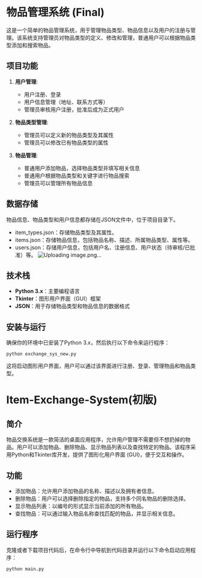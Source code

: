 # 物品管理系统 (Final)
这是一个简单的物品管理系统，用于管理物品类型、物品信息以及用户的注册与管理。该系统支持管理员对物品类型的定义、修改和管理，普通用户可以根据物品类型添加和搜索物品。

## 项目功能
1. **用户管理**:
   - 用户注册、登录
   - 用户信息管理（地址、联系方式等）
   - 管理员审核用户注册，批准后成为正式用户

2. **物品类型管理**:
   - 管理员可以定义新的物品类型及其属性
   - 管理员可以修改已有物品类型的属性

3. **物品管理**:
   - 普通用户添加物品，选择物品类型并填写相关信息
   - 普通用户根据物品类型和关键字进行物品搜索
   - 管理员可以管理所有物品信息

## 数据存储
物品信息、物品类型和用户信息都存储在JSON文件中，位于项目目录下。
- item_types.json：存储物品类型及其属性。
- items.json：存储物品信息，包括物品名称、描述、所属物品类型、属性等。
- users.json：存储用户信息，包括用户名、注册信息、用户状态（待审核/已批准）等。
![Uploading image.png…]()
## 技术栈
- **Python 3.x**：主要编程语言
- **Tkinter**：图形用户界面（GUI）框架
- **JSON**：用于存储物品类型和物品信息的数据格式

## 安装与运行
确保你的环境中已安装了Python 3.x，然后执行以下命令来运行程序：
```
python exchange_sys_new.py
```
这将启动图形用户界面，用户可以通过该界面进行注册、登录、管理物品和物品类型。




# Item-Exchange-System(初版)
## 简介
物品交换系统是一款简洁的桌面应用程序，允许用户管理不需要但不想扔掉的物品。用户可以添加物品、删除物品、显示物品列表以及查找特定的物品。该程序采用Python和Tkinter库开发，提供了图形化用户界面 (GUI)，便于交互和操作。

## 功能
- 添加物品：允许用户添加物品的名称、描述以及拥有者信息。
- 删除物品：用户可以选择删除指定的物品，支持多个同名物品的删除选择。
- 显示物品列表：以编号的形式显示当前添加的所有物品。
- 查找物品：可以通过输入物品名称查找匹配的物品，并显示相关信息。

## 运行程序
克隆或者下载项目代码后，在命令行中导航到代码目录并运行以下命令启动应用程序：
```
python main.py
```
